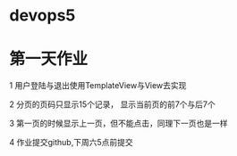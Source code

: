 # devops5

# 第一天作业

1 用户登陆与退出使用TemplateView与View去实现

2 分页的页码只显示15个记录， 显示当前页的前7个与后7个

3 第一页的时候显示上一页，但不能点击，同理下一页也是一样

4 作业提交github,下周六5点前提交



